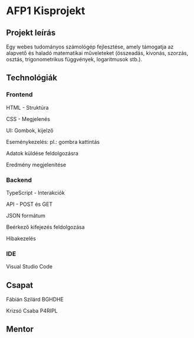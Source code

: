 # AFP1 Kisprojekt


## Projekt leírás
Egy webes tudományos számológép fejlesztése, amely támogatja az alapvető és haladó matematikai műveleteket (összeadás, kivonás, szorzás, osztás, trigonometrikus függvények, logaritmusok stb.).


## Technológiák
### Frontend
HTML - Struktúra

CSS - Megjelenés

UI: Gombok, kijelző

Eseménykezelés: pl.: gombra kattintás

Adatok küldése feldolgozásra

Eredmény megjelenítése


### Backend
TypeScript - Interakciók

API - POST és GET

JSON formátum

Beérkező kifejezés feldolgozása

Hibakezelés


### IDE
Visual Studio Code


## Csapat
Fábián Szilárd BGHDHE

Krizsó Csaba P4RIPL


## Mentor
